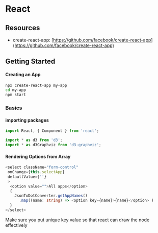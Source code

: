 # React

## Resources

* create-react-app: [https://github.com/facebook/create-react-app](https://github.com/facebook/create-react-app)

## Getting Started

#### Creating an App

```bash
npx create-react-app my-app
cd my-app
npm start
```

### Basics

#### importing packages

```javascript
import React, { Component } from 'react';

import * as d3 from 'd3';
import * as d3Graphviz from 'd3-graphviz';
```

#### Rendering Options from Array

```typescript
<select className="form-control" 
 onChange={this.selectApp}
 defaultValue={''}
 >
  <option value="">All apps</option>
  {
    JsonToDotConverter.getAppNames()
      .map((name: string) => <option key={name}>{name}</option> ) 
  }
</select>
```

Make sure you put unique key value so that react can draw the node effectively

